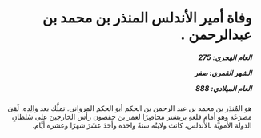 <h1 dir="rtl">وفاة أمير الأندلس المنذر بن محمد بن عبدالرحمن .</h1>

<h5 dir="rtl">العام الهجري:  275

الشهر القمري: صفر

العام الميلادي: 888</h5>

<p dir="rtl">هو المُنذِر بن محمد بن عبد الرحمن بن الحكم أبو الحكم المرواني. تملَّك بعد والِدِه. لَقِيَ مصرَعَه وهو أمام قلعةِ بربشتر محاصِرًا لعمر بن حفصون رأس الخارجينَ على سُلطانِ الدولة الأمويَّة بالأندلس، كانت ولايتُه سنةً واحدة وأحدَ عشَرَ شهرًا وعشرة أيَّام.</p></br>
